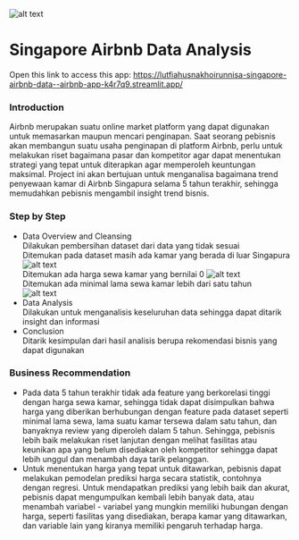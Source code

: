 
![alt text](https://th.bing.com/th/id/R.11566b13ebe3fe195137ce2bd1804a69?rik=Og%2bcKTbfN4mhBA&riu=http%3a%2f%2flogos-download.com%2fwp-content%2fuploads%2f2016%2f03%2fAirbnb_logo.png&ehk=QhLUqOjF6HxBvuuxjqpvtKEeCf%2bnDOuAUWx8DInRPOo%3d&risl=&pid=ImgRaw&r=0)
# Singapore Airbnb Data Analysis

Open this link to access this app:
https://lutfiahusnakhoirunnisa-singapore-airbnb-data--airbnb-app-k4r7q9.streamlit.app/
### Introduction
Airbnb merupakan suatu online market platform yang dapat digunakan untuk memasarkan maupun mencari penginapan. 
Saat seorang pebisnis akan membangun suatu usaha penginapan di platform Airbnb, perlu untuk melakukan riset bagaimana pasar dan kompetitor agar dapat menentukan strategi yang tepat untuk diterapkan agar memperoleh keuntungan maksimal. 
Project ini akan bertujuan untuk menganalisa bagaimana trend penyewaan kamar di Airbnb Singapura selama 5 tahun terakhir, sehingga memudahkan pebisnis mengambil insight trend bisnis.

### Step by Step
* Data Overview and Cleansing
  <br>Dilakukan pembersihan dataset dari data yang tidak sesuai
  <br>
  Ditemukan pada dataset masih ada kamar yang berada di luar Singapura <br>
  ![alt text](https://github.com/lutfiahusnakhoirunnisa/Singapore_airbnb_data_analysis/blob/main/plot/newplot.png)
  <br>
  Ditemukan ada harga sewa kamar yang bernilai 0
  ![alt text](https://github.com/lutfiahusnakhoirunnisa/Singapore_airbnb_data_analysis/blob/main/plot/newplot3.png)
  <br>
  Ditemukan ada minimal lama sewa kamar lebih dari satu tahun<br>
  ![alt text](https://github.com/lutfiahusnakhoirunnisa/Singapore_airbnb_data_analysis/blob/main/plot/newplot2.png)
  <br>
* Data Analysis
  <br>Dilakukan untuk menganalisis keseluruhan data sehingga dapat ditarik insight dan informasi
* Conclusion 
   <br>Ditarik kesimpulan dari hasil analisis berupa rekomendasi bisnis yang dapat digunakan

### Business Recommendation
* Pada data 5 tahun terakhir tidak ada feature yang berkorelasi tinggi dengan harga sewa kamar, sehingga tidak dapat disimpulkan bahwa harga yang diberikan berhubungan dengan feature pada dataset seperti minimal lama sewa, lama suatu kamar tersewa dalam satu tahun, dan banyaknya review yang diperoleh dalam 5 tahun. Sehingga, pebisnis lebih baik melakukan riset lanjutan dengan melihat fasilitas atau keunikan apa yang belum disediakan oleh kompetitor sehingga dapat lebih unggul dan menambah daya tarik pelanggan.
* Untuk menentukan harga yang tepat untuk ditawarkan, pebisnis dapat melakukan pemodelan prediksi harga secara statistik, contohnya dengan regresi. Untuk mendapatkan prediksi yang lebih baik dan akurat, pebisnis dapat mengumpulkan kembali lebih banyak data, atau menambah variabel - variabel yang mungkin memiliki hubungan dengan harga, seperti fasilitas yang disediakan, berapa kamar yang ditawarkan, dan variable lain yang kiranya memiliki pengaruh terhadap harga.
